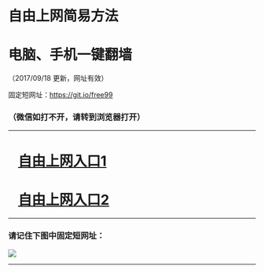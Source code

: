 ﻿# 自由上网简易方法

# 电脑、手机一键翻墙

（2017/09/18 更新，网址有效）

固定短网址：https://git.io/free99

### （微信如打不开，请转到浏览器打开）


***





# &nbsp;&nbsp; <a href="http://ft2655227025.fwq-tz1005.info/fwqtz01.html?t=091800128216 " target="_blank">自由上网入口1</a>
# &nbsp;&nbsp; <a href="http://ft2366223902.fwq-tz1006.info/fwqtz02.html?t=091800119946 " target="_blank">自由上网入口2</a>
***

### 请记住下图中固定短网址：

<img src="https://s3-us-west-2.amazonaws.com/fwq-1001/yjfq-20170905okok.png" /> 


***

